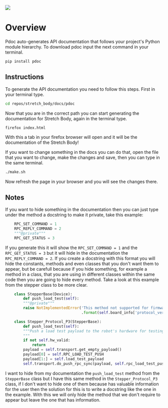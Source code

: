 ![](./docs/images/banner.png)

# Overview
Pdoc auto-generates API documentation that follows your project's Python module hierarchy. To download pdoc input the next command in your terminal.
```{.bash .shell-prompt}
pip install pdoc
```

## Instructions
To generate the API documentation you need to follow this steps. First in your terminal type.
```{.bash .shell-prompt}
cd repos/stretch_body/docs/pdoc
```
Now that you are in the correct path you can start generating the documentation for Stretch Body, again in the terminal type.
```{.bash .shell-prompt}
firefox index.html
```
With this a tab in your firefox browser will open and it will be the documentation of the Stretch Body!

If you want to change something in the docs you can do that, open the file that you want to change, make the changes and save, then you can type in the same terminal.
```{.bash .shell-prompt}
./make.sh
```
Now refresh the page in your browser and you will see the changes there.

## Notes
If you want to hide something in the documentation then you can just type under the method a docstring to make it private, take this example:

```python
    RPC_SET_COMMAND = 1
    RPC_REPLY_COMMAND = 2
    """@private"""
    RPC_GET_STATUS = 3
```
If you generate this it will show the `RPC_SET_COMMAND = 1` and the `RPC_GET_STATUS = 3` but it will hide in the documentation the `RPC_REPLY_COMMAND = 2`. If you create a docstring with this format you will hide the constants, methods and even classes that you don't want them to appear, but be carefull because if you hide something, for example a method in a class, that you are using in different classes within the same code then you are going to hide every method. Take a look at this example from the stepper class to be more clear.
```python
    class StepperBase(Device):
        def push_load_test(self):
        """@private"""
        raise NotImplementedError('This method not supported for firmware on protocol {0}.'
                                  .format(self.board_info['protocol_version']))

    class Stepper_Protocol_P3(StepperBase):
        def push_load_test(self):
        """Push a load test payload to the robot's hardware for testing
        """
        if not self.hw_valid:
            return
        payload = self.transport.get_empty_payload()
        payload[0] = self.RPC_LOAD_TEST_PUSH
        payload[1:] = self.load_test_payload
        self.transport.do_push_rpc_sync(payload, self.rpc_load_test_push_reply)
```
I want to hide from my documentation the `push_load_test` method from the `StepperBase` class but I have this same method in the `Stepper_Protocol_P3` class, if I don't want to hide one of them because has valuable information for the user then the solution for this is to write a docstring like the one in the example. With this we will only hide the method that we don't require to appear but leave the one that has information.